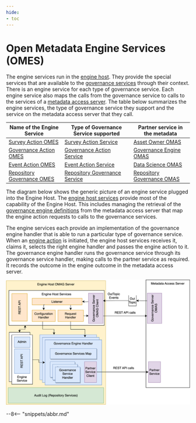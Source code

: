 ```yaml
---
hide:
- toc
---
```


<!-- SPDX-License-Identifier: CC-BY-4.0 -->
<!-- Copyright Contributors to the Egeria project. -->

# Open Metadata Engine Services (OMES)

The engine services run in the [engine host](/concepts/engine-host).  They provide the special services that are available to the [governance services](/concepts/governance-service) through their context.  There is an engine service for each type of governance service.  Each engine service also maps the calls from the governance service to calls to the services of a [metadata access server](/concepts/metadata-access-server).  The table below summarizes the engine services, the type of governance service they support and the service on the metadata access server that they call.

| Name of the Engine Service                                                  | Type of Governance Service supported                                     | Partner service in the metadata                                     |
|-----------------------------------------------------------------------------|--------------------------------------------------------------------------|---------------------------------------------------------------------|
| [Survey Action OMES](/services/omes/survey-action/overview)                 | [Survey Action Service](/concepts/survey-action-service)                 | [Asset Owner OMAS](/services/omas/asset-owner/overview)             |
| [Governance Action OMES](/services/omes/governance-action/overview)         | [Governance Action Service](/concepts/governance-action-service)         | [Governance Engine OMAS](/services/omas/governance-engine/overview) |
| [Event Action OMES](/services/omes/event-action/overview)                   | [Event Action Service](/concepts/event-action-service)                   | [Data Science OMAS](/services/omas/data-science/overview)           |
| [Repository Governance OMES](/services/omes/repository-governance/overview) | [Repository Governance Service](/concepts/repository-governance-service) | [Repository Governance OMAS](/services/omrs)                        |


The diagram below shows the generic picture of an engine service plugged into the Engine Host.  The [engine host services](/services/engine-host-services) provide most of the capability of the Engine Host.  This includes managing the retrieval of the [governance engine definitions](/concepts/governance-engine-definition) from the metadata access server that map the engine action requests to calls to the governance services.  

The engine services each provide an implementation of the governance engine handler that is able to run a particular type of governance service.  When an [engine action](/concepts/engine-action) is initiated, the engine host services receives it, claims it, selects the right engine handler and passes the engine action to it.   The governance engine handler runs the governance service through its governance service handler, making calls to the partner service as required.  It records the outcome in the engine outcome in the metadata access server.

![Engine Host Internals](engine-services-engine-host-internals.svg)


--8<-- "snippets/abbr.md"
